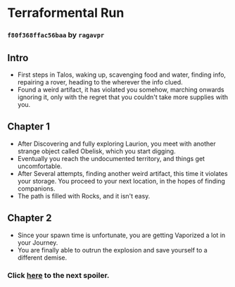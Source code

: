 # Terraformental Run
### `f80f368ffac56baa` by `ragavpr`

## Intro

- First steps in Talos, waking up, scavenging food and water, finding info, repairing a rover, heading to the wherever the info clued.
- Found a weird artifact, it has violated you somehow, marching onwards ignoring it, only with the regret that you couldn't take more supplies with you.

## Chapter 1

- After Discovering and fully exploring Laurion, you meet with another strange object called Obelisk, which you start digging.
- Eventually you reach the undocumented territory, and things get uncomfortable.
- After Several attempts, finding another weird artifact, this time it violates your storage. You proceed to your next location, in the hopes of finding companions.
- The path is filled with Rocks, and it isn't easy.

## Chapter 2

- Since your spawn time is unfortunate, you are getting Vaporized a lot in your Journey.
- You are finally able to outrun the explosion and save yourself to a different demise.

### Click [here](https://github.com/ragavpr/terraformental-savebank/tree/2d4a42c8d3c6c9fe) to the next spoiler.